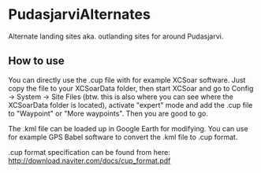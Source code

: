 # PudasjarviAlternates
Alternate landing sites aka. outlanding sites for around Pudasjarvi.

## How to use
You can directly use the .cup file with for example XCSoar software. Just copy the file to your XCSoarData folder, then start XCSoar
and go to Config -> System -> Site Files (btw. this is also where you can see where the XCSoarData folder is located), activate "expert" mode
and add the .cup file to "Waypoint" or "More waypoints". Then you are good to go.

The .kml file can be loaded up in Google Earth for modifying. You can use for example GPS Babel software to convert the .kml file to .cup format.

.cup format specification can be found from here: http://download.naviter.com/docs/cup_format.pdf
